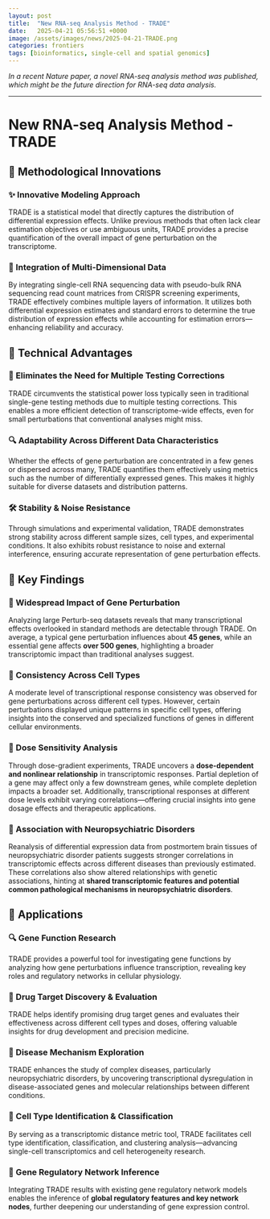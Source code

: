 ```yaml
---
layout: post
title:  "New RNA-seq Analysis Method - TRADE"
date:   2025-04-21 05:56:51 +0000
image: /assets/images/news/2025-04-21-TRADE.png
categories: frontiers
tags: [bioinformatics, single-cell and spatial genomics]
---
```

*In a recent Nature paper, a novel RNA-seq analysis method was published, which might be the future direction for RNA-seq data analysis.*

---

# New RNA-seq Analysis Method - TRADE

## 🔹 Methodological Innovations

### ✨ Innovative Modeling Approach  
TRADE is a statistical model that directly captures the distribution of differential expression effects. Unlike previous methods that often lack clear estimation objectives or use ambiguous units, TRADE provides a precise quantification of the overall impact of gene perturbation on the transcriptome.  

### 🔗 Integration of Multi-Dimensional Data  
By integrating single-cell RNA sequencing data with pseudo-bulk RNA sequencing read count matrices from CRISPR screening experiments, TRADE effectively combines multiple layers of information. It utilizes both differential expression estimates and standard errors to determine the true distribution of expression effects while accounting for estimation errors—enhancing reliability and accuracy.

## 🔹 Technical Advantages

### 🎯 Eliminates the Need for Multiple Testing Corrections  
TRADE circumvents the statistical power loss typically seen in traditional single-gene testing methods due to multiple testing corrections. This enables a more efficient detection of transcriptome-wide effects, even for small perturbations that conventional analyses might miss.  

### 🔍 Adaptability Across Different Data Characteristics  
Whether the effects of gene perturbation are concentrated in a few genes or dispersed across many, TRADE quantifies them effectively using metrics such as the number of differentially expressed genes. This makes it highly suitable for diverse datasets and distribution patterns.

### 🛠 Stability & Noise Resistance  
Through simulations and experimental validation, TRADE demonstrates strong stability across different sample sizes, cell types, and experimental conditions. It also exhibits robust resistance to noise and external interference, ensuring accurate representation of gene perturbation effects.

## 🔹 Key Findings

### 🔬 Widespread Impact of Gene Perturbation  
Analyzing large Perturb-seq datasets reveals that many transcriptional effects overlooked in standard methods are detectable through TRADE. On average, a typical gene perturbation influences about **45 genes**, while an essential gene affects **over 500 genes**, highlighting a broader transcriptomic impact than traditional analyses suggest.

### 📌 Consistency Across Cell Types  
A moderate level of transcriptional response consistency was observed for gene perturbations across different cell types. However, certain perturbations displayed unique patterns in specific cell types, offering insights into the conserved and specialized functions of genes in different cellular environments.

### 🧪 Dose Sensitivity Analysis  
Through dose-gradient experiments, TRADE uncovers a **dose-dependent and nonlinear relationship** in transcriptomic responses. Partial depletion of a gene may affect only a few downstream genes, while complete depletion impacts a broader set. Additionally, transcriptional responses at different dose levels exhibit varying correlations—offering crucial insights into gene dosage effects and therapeutic applications.

### 🧠 Association with Neuropsychiatric Disorders  
Reanalysis of differential expression data from postmortem brain tissues of neuropsychiatric disorder patients suggests stronger correlations in transcriptomic effects across different diseases than previously estimated. These correlations also show altered relationships with genetic associations, hinting at **shared transcriptomic features and potential common pathological mechanisms in neuropsychiatric disorders**.

## 🔹 Applications

### 🔍 Gene Function Research  
TRADE provides a powerful tool for investigating gene functions by analyzing how gene perturbations influence transcription, revealing key roles and regulatory networks in cellular physiology.  

### 💊 Drug Target Discovery & Evaluation  
TRADE helps identify promising drug target genes and evaluates their effectiveness across different cell types and doses, offering valuable insights for drug development and precision medicine.

### 🏥 Disease Mechanism Exploration  
TRADE enhances the study of complex diseases, particularly neuropsychiatric disorders, by uncovering transcriptional dysregulation in disease-associated genes and molecular relationships between different conditions.

### 🧬 Cell Type Identification & Classification  
By serving as a transcriptomic distance metric tool, TRADE facilitates cell type identification, classification, and clustering analysis—advancing single-cell transcriptomics and cell heterogeneity research.

### 🔗 Gene Regulatory Network Inference  
Integrating TRADE results with existing gene regulatory network models enables the inference of **global regulatory features and key network nodes**, further deepening our understanding of gene expression control.

